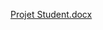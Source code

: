 [Projet Student.docx](https://github.com/abdel-dialo/student-list/files/13938376/Projet.Student.docx)

